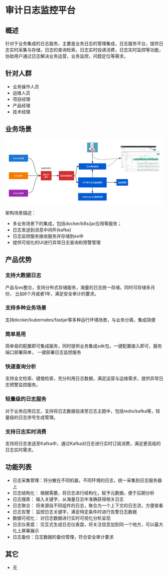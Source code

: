 # 审计日志监控平台

## 概述

针对于业务集成的日志服务，主要是业务日志的管理集成，日志服务平台，提供日志实时采集与存储，日志的查询检索，日志实时投递消费，日志实时监控等功能，协助用户通过日志解决业务运营，业务监控，问题定位等需求。

## 针对人群

- 业务操作人员
- 运维人员
- 项目经理
- 产品经理
- 技术经理

## 业务场景

<img src="/platform/logger_01.jpg">

架构场景描述：

- 多业务场景下的集成，包括docker/k8s/jar应用等服务；
- 日志发送到消息中间件(kafka)
- 日志监控服务接收服务并存储到es中
- 提供可视化的UI进行异常日志查询和预警管理

## 产品优势

### 支持大数据日志

产品与es整合，支持分布式存储服务，海量的日志统一存储，同时可存储多月份，
比如6个月或者1年，满足安全审计的要求。

### 支持多种业务场景
支持docker/kubernates/fastjar等多种运行环境场景，与业务分离，集成简便

### 简单易用
简单易的配置即可集成服务，同时提供业务集成sdk包，一键配置接入即可，服务端口部署简单，
一键部署日志监控服务

### 快速查询分析
支持全文检索、键值检索，充分利用日志数据，满足运营与运维需求，提供异常日志预警监控服务。

### 轻量级的日志服务
对于业务应用日志，支持将日志数据投递至日志主题中，包括redis/kafka等，轻量级的日志序号生成管理。

### 支持日志实时消费
支持将日志发送至Kafka中，通过Kafka对日志进行实时订阅消费，满足更高级的日志实时需求。

## 功能列表

- 日志采集管理：将分散在不同机器，不同环境的日志，统一采集到日志服务器上
- 日志结构化： 根据需要，将日志进行结构化，赋予元数据，便于后期分析
- 日志搜索： 输入关键字，从海量日志中准确获得相关日志
- 日志聚合： 将来源自不同组件的日志，聚合为一个上下文的日志流，方便查看
- 日志告警： 监控日志关键字，满足特定条件时进行告警日志数据
- 数据可视化： 对日志数据进行实时可视化分析呈现
- 日志仪表盘： 交互式生成日志仪表盘，将关注信息加到同一个地方，可以最大化上屏幕展示
- 日志备份：日志数据的备份管理，符合安全审计要求


## 其它

- 无
